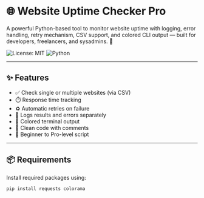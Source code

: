 # 🌐 Website Uptime Checker Pro

A powerful Python-based tool to monitor website uptime with logging, error handling, retry mechanism, CSV support, and colored CLI output — built for developers, freelancers, and sysadmins. 🚀

![License: MIT](https://img.shields.io/badge/License-MIT-blue.svg)
![Python](https://img.shields.io/badge/Python-3.7%2B-blue.svg)

---

## ✨ Features

- ✅ Check single or multiple websites (via CSV)
- ⏱️ Response time tracking
- ♻️ Automatic retries on failure
- 📁 Logs results and errors separately
- 🌈 Colored terminal output
- 📄 Clean code with comments
- 🎯 Beginner to Pro-level script

---

## 📦 Requirements

Install required packages using:

```bash
pip install requests colorama
